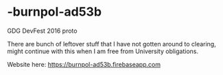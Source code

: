 # -burnpol-ad53b
GDG DevFest 2016 proto

There are bunch of leftover stuff that I have not gotten around to clearing, might continue with this when I am free from University obligations.

Website here: https://burnpol-ad53b.firebaseapp.com

